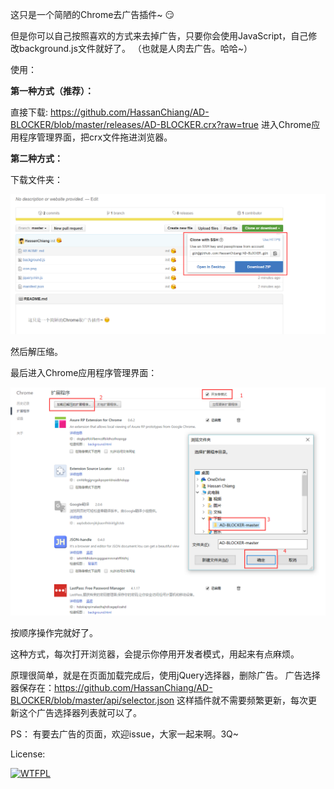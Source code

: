 这只是一个简陋的Chrome去广告插件~ :smirk:

但是你可以自己按照喜欢的方式来去掉广告，只要你会使用JavaScript，自己修改background.js文件就好了。
（也就是人肉去广告。哈哈~）

使用：

**第一种方式（推荐）：**

直接下载:
https://github.com/HassanChiang/AD-BLOCKER/blob/master/releases/AD-BLOCKER.crx?raw=true
进入Chrome应用程序管理界面，把crx文件拖进浏览器。

**第二种方式：**

下载文件夹：

![image](https://github.com/HassanChiang/AD-BLOCKER/blob/master/Tutorial/1.png)

然后解压缩。

最后进入Chrome应用程序管理界面：

![image](https://github.com/HassanChiang/AD-BLOCKER/blob/master/Tutorial/2.png)

按顺序操作完就好了。

这种方式，每次打开浏览器，会提示你停用开发者模式，用起来有点麻烦。


原理很简单，就是在页面加载完成后，使用jQuery选择器，删除广告。
广告选择器保存在：https://github.com/HassanChiang/AD-BLOCKER/blob/master/api/selector.json
这样插件就不需要频繁更新，每次更新这个广告选择器列表就可以了。

PS：
有要去广告的页面，欢迎issue，大家一起来啊。3Q~

License: 

<a href="http://www.wtfpl.net/"><img
       src="http://www.wtfpl.net/wp-content/uploads/2012/12/wtfpl-badge-4.png"
       width="80" height="31" alt="WTFPL" /></a>
